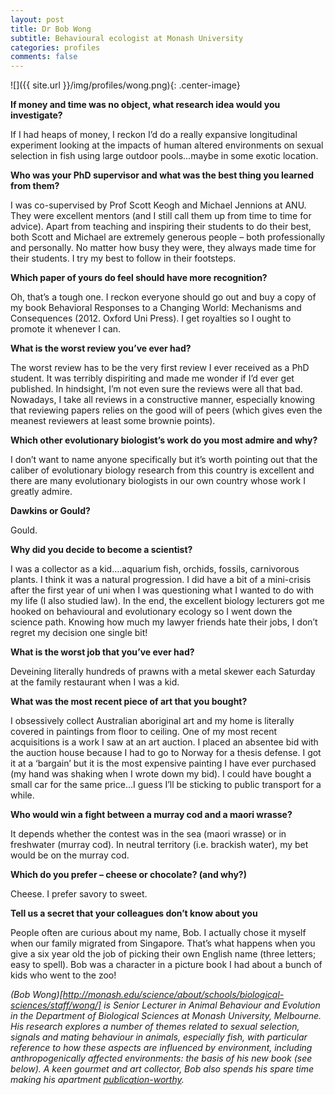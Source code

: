 ```yaml
---
layout: post
title: Dr Bob Wong
subtitle: Behavioural ecologist at Monash University
categories: profiles
comments: false
---
```


![]({{ site.url }}/img/profiles/wong.png){: .center-image}

**If money and time was no object, what research idea would you investigate?**

If I had heaps of money, I reckon I’d do a really expansive longitudinal experiment looking at the impacts of human altered environments on sexual selection in fish using large outdoor pools…maybe in some exotic location.

**Who was your PhD supervisor and what was the best thing you learned from them?**

I was co-supervised by Prof Scott Keogh and Michael Jennions at ANU. They were excellent mentors (and I still call them up from time to time for advice). Apart from teaching and inspiring their students to do their best, both Scott and Michael are extremely generous people – both professionally and personally. No matter how busy they were, they always made time for their students. I try my best to follow in their footsteps.

**Which paper of yours do feel should have more recognition?**

Oh, that’s a tough one. I reckon everyone should go out and buy a copy of my book Behavioral Responses to a Changing World: Mechanisms and Consequences (2012. Oxford Uni Press). I get royalties so I ought to promote it whenever I can.

**What is the worst review you’ve ever had?**

The worst review has to be the very first review I ever received as a PhD student. It was terribly dispiriting and made me wonder if I’d ever get published. In hindsight, I’m not even sure the reviews were all that bad. Nowadays, I take all reviews in a constructive manner, especially knowing that reviewing papers relies on the good will of peers (which gives even the meanest reviewers at least some brownie points).

**Which other evolutionary biologist’s work do you most admire and why?**

I don’t want to name anyone specifically but it’s worth pointing out that the caliber of evolutionary biology research from this country is excellent and there are many evolutionary biologists in our own country whose work I greatly admire.

**Dawkins or Gould?**

Gould.

**Why did you decide to become a scientist?**

I was a collector as a kid….aquarium fish, orchids, fossils, carnivorous plants. I think it was a natural progression.  I did have a bit of a mini-crisis after the first year of uni when I was questioning what I wanted to do with my life (I also studied law). In the end, the excellent biology lecturers got me hooked on behavioural and evolutionary ecology so I went down the science path. Knowing how much my lawyer friends hate their jobs, I don’t regret my decision one single bit!

**What is the worst job that you’ve ever had?**

Deveining literally hundreds of prawns with a metal skewer each Saturday at the family restaurant when I was a kid.

**What was the most recent piece of art that you bought?**

I obsessively collect Australian aboriginal art and my home is literally covered in paintings from floor to ceiling. One of my most recent acquisitions is a work I saw at an art auction. I placed an absentee bid with the auction house because I had to go to Norway for a thesis defense. I got it at a ‘bargain’ but it is the most expensive painting I have ever purchased (my hand was shaking when I wrote down my bid). I could have bought a small car for the same price…I guess I’ll be sticking to public transport for a while.

**Who would win a fight between a murray cod and a maori wrasse?**

It depends whether the contest was in the sea (maori wrasse) or in freshwater (murray cod). In neutral territory (i.e. brackish water), my bet would be on the murray cod.

**Which do you prefer – cheese or chocolate? (and why?)**

Cheese. I prefer savory to sweet.

**Tell us a secret that your colleagues don’t know about you**

People often are curious about my name, Bob. I actually chose it myself when our family migrated from Singapore. That’s what happens when you give a six year old the job of picking their own English name (three letters; easy to spell). Bob was a character in a picture book I had about a bunch of kids who went to the zoo!

_(Bob Wong)[http://monash.edu/science/about/schools/biological-sciences/staff/wong/] is Senior Lecturer in Animal Behaviour and Evolution in the Department of Biological Sciences at Monash University, Melbourne. His research explores a number of themes related to sexual selection, signals and mating behaviour in animals, especially fish, with particular reference to how these aspects are influenced by environment, including anthropogenically affected environments: the basis of his new book (see below). A keen gourmet and art collector, Bob also spends his spare time making his apartment [publication-worthy](http://heathernetteking.blogspot.com.au/2012/03/gorgeous-melbourne-home-bob-wongs-arty.html)._
